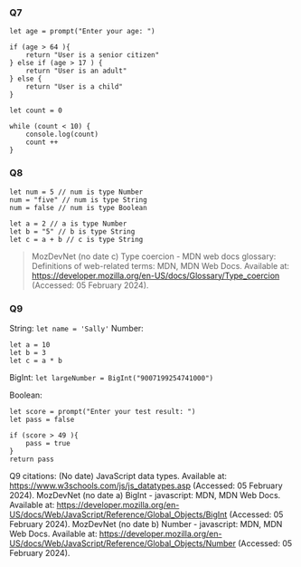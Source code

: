### Q7

```
let age = prompt("Enter your age: ")

if (age > 64 ){
    return "User is a senior citizen"
} else if (age > 17 ) {
    return "User is an adult"
} else {
    return "User is a child"
}
```

```
let count = 0

while (count < 10) {
    console.log(count)
    count ++
}
```

### Q8
```
let num = 5 // num is type Number
num = "five" // num is type String
num = false // num is type Boolean
```

```
let a = 2 // a is type Number
let b = "5" // b is type String
let c = a + b // c is type String
```

> MozDevNet (no date c) Type coercion - MDN web docs glossary: Definitions of web-related terms: MDN, MDN Web Docs. Available at: https://developer.mozilla.org/en-US/docs/Glossary/Type_coercion (Accessed: 05 February 2024).

### Q9
String: `let name = 'Sally'`
Number:
```
let a = 10
let b = 3
let c = a * b
```
BigInt: `let largeNumber = BigInt("9007199254741000")`

Boolean:
```
let score = prompt("Enter your test result: ")
let pass = false

if (score > 49 ){
    pass = true
}
return pass

```

Q9 citations:
(No date) JavaScript data types. Available at: https://www.w3schools.com/js/js_datatypes.asp (Accessed: 05 February 2024).
MozDevNet (no date a) BigInt - javascript: MDN, MDN Web Docs. Available at: https://developer.mozilla.org/en-US/docs/Web/JavaScript/Reference/Global_Objects/BigInt (Accessed: 05 February 2024).
MozDevNet (no date b) Number - javascript: MDN, MDN Web Docs. Available at: https://developer.mozilla.org/en-US/docs/Web/JavaScript/Reference/Global_Objects/Number (Accessed: 05 February 2024).